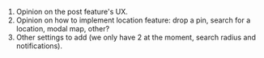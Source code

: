 1. Opinion on the post feature's UX.
2. Opinion on how to implement location feature: drop a pin, search for a location, modal map, other?
3. Other settings to add (we only have 2 at the moment, search radius and notifications).
